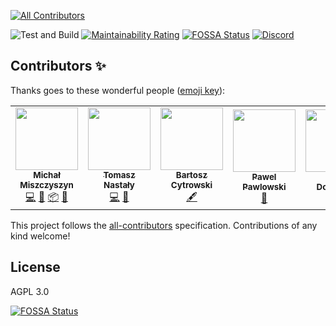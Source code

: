 <!-- ALL-CONTRIBUTORS-BADGE:START - Do not remove or modify this section -->

[![All Contributors](https://img.shields.io/badge/all_contributors-6-orange.svg?style=flat-square)](#contributors-)

<!-- ALL-CONTRIBUTORS-BADGE:END -->

![Test and Build](https://github.com/typeofweb/devfaq-api/workflows/Test%20and%20Build/badge.svg) [![Maintainability Rating](https://sonarcloud.io/api/project_badges/measure?project=typeofweb_devfaq-api&metric=sqale_rating)](https://sonarcloud.io/dashboard?id=typeofweb_devfaq-api) [![FOSSA Status](https://app.fossa.com/api/projects/git%2Bgithub.com%2Ftypeofweb%2Fdevfaq-api.svg?type=shield)](https://app.fossa.com/projects/git%2Bgithub.com%2Ftypeofweb%2Fdevfaq-api?ref=badge_shield) [![Discord](https://img.shields.io/discord/440163731704643589?color=738ADB&label=Discord&logo=discord&logoColor=white&style=flat-square)](https://discord.typeofweb.com/)

## Contributors ✨

Thanks goes to these wonderful people ([emoji key](https://allcontributors.org/docs/en/emoji-key)):

<!-- ALL-CONTRIBUTORS-LIST:START - Do not remove or modify this section -->
<!-- prettier-ignore-start -->
<!-- markdownlint-disable -->
<table>
  <tr>
    <td align="center"><a href="https://typeofweb.com"><img src="https://avatars0.githubusercontent.com/u/1338731?v=4" width="100px;" alt=""/><br /><sub><b>Michał Miszczyszyn</b></sub></a><br /><a href="https://github.com/typeofweb/devfaq-api/commits?author=mmiszy" title="Code">💻</a> <a href="#maintenance-mmiszy" title="Maintenance">🚧</a> <a href="#platform-mmiszy" title="Packaging/porting to new platform">📦</a> <a href="#ideas-mmiszy" title="Ideas, Planning, & Feedback">🤔</a></td>
    <td align="center"><a href="https://github.com/tomasznastaly"><img src="https://avatars2.githubusercontent.com/u/16205492?v=4" width="100px;" alt=""/><br /><sub><b>Tomasz Nastały</b></sub></a><br /><a href="https://github.com/typeofweb/devfaq-api/commits?author=tomasznastaly" title="Code">💻</a> <a href="#ideas-tomasznastaly" title="Ideas, Planning, & Feedback">🤔</a></td>
    <td align="center"><a href="https://github.com/cytrowski"><img src="https://avatars0.githubusercontent.com/u/2965690?v=4" width="100px;" alt=""/><br /><sub><b>Bartosz Cytrowski</b></sub></a><br /><a href="#content-cytrowski" title="Content">🖋</a></td>
    <td align="center"><a href="https://github.com/pavveu"><img src="https://avatars3.githubusercontent.com/u/108490?v=4" width="100px;" alt=""/><br /><sub><b>Pawel Pawlowski</b></sub></a><br /><a href="#design-pavveu" title="Design">🎨</a></td>
    <td align="center"><a href="https://github.com/D0man"><img src="https://avatars2.githubusercontent.com/u/22179216?v=4" width="100px;" alt=""/><br /><sub><b>Kuba Domański</b></sub></a><br /><a href="https://github.com/typeofweb/devfaq-api/pulls?q=is%3Apr+reviewed-by%3AD0man" title="Reviewed Pull Requests">👀</a></td>
    <td align="center"><a href="https://github.com/kbkk"><img src="https://avatars3.githubusercontent.com/u/6276426?v=4" width="100px;" alt=""/><br /><sub><b>Jakub Kisielewski</b></sub></a><br /><a href="https://github.com/typeofweb/devfaq-api/pulls?q=is%3Apr+reviewed-by%3Akbkk" title="Reviewed Pull Requests">👀</a></td>
  </tr>
</table>

<!-- markdownlint-enable -->
<!-- prettier-ignore-end -->

<!-- ALL-CONTRIBUTORS-LIST:END -->

This project follows the [all-contributors](https://github.com/all-contributors/all-contributors) specification. Contributions of any kind welcome!

## License

AGPL 3.0

[![FOSSA Status](https://app.fossa.com/api/projects/git%2Bgithub.com%2Ftypeofweb%2Fdevfaq-api.svg?type=large)](https://app.fossa.com/projects/git%2Bgithub.com%2Ftypeofweb%2Fdevfaq-api?ref=badge_large)
